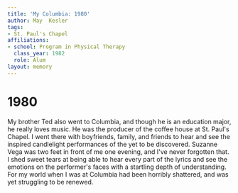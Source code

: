 ```yaml
---
title: 'My Columbia: 1980'
author: May  Kesler
tags:
- St. Paul's Chapel
affiliations:
- school: Program in Physical Therapy
  class_year: 1982
  role: Alum
layout: memory
---
```


# 1980

My brother Ted also went to Columbia, and though he is an education major, he really loves music. He was the producer of the coffee house at St. Paul's Chapel. I went there with boyfriends, family, and friends to hear and see the inspired candlelight performances of the yet to be discovered. Suzanne Vega was two feet in front of me one evening, and I've never forgotten that.  I shed sweet tears at being able to hear every part of the lyrics and see the emotions on the performer's faces with a startling depth of understanding. For my world when I was at Columbia had been horribly shattered, and was yet struggling to be renewed.
